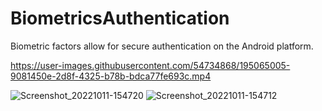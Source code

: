 # BiometricsAuthentication
Biometric factors allow for secure authentication on the Android platform.

https://user-images.githubusercontent.com/54734868/195065005-9081450e-2d8f-4325-b78b-bdca77fe693c.mp4

![Screenshot_20221011-154720](https://user-images.githubusercontent.com/54734868/195065637-cd1feecf-29d5-43c4-bb10-0c2c6b12f812.png)
![Screenshot_20221011-154712](https://user-images.githubusercontent.com/54734868/195065645-c198b5c6-3e67-48a1-89af-fb6953444e9a.png)
